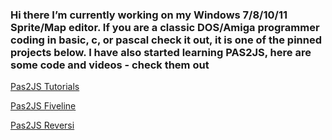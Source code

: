 ### Hi there I’m currently working on my Windows 7/8/10/11 Sprite/Map editor. If you are a classic DOS/Amiga programmer coding in basic, c, or pascal check it out, it is one of the pinned projects below. I have also started learning PAS2JS, here are some code and videos - check them out

[Pas2JS Tutorials](https://github.com/RetroNick2020/Channel-Code/discussions)

[Pas2JS Fiveline](https://github.com/RetroNick2020/fiveline-port-to-pas2js)

[Pas2JS Reversi](https://github.com/RetroNick2020/qbasic-reversi-port-to-pas2js)



<!--
**RetroNick2020/RetroNick2020** is a ✨ _special_ ✨ repository because its `README.md` (this file) appears on your GitHub profile.

Here are some ideas to get you started:

- 🔭 I’m currently working on ...
- 🌱 I’m currently learning ...
- 👯 I’m looking to collaborate on ...
- 🤔 I’m looking for help with ...
- 💬 Ask me about ...
- 📫 How to reach me: ...
- 😄 Pronouns: ...
- ⚡ Fun fact: ...
-->
